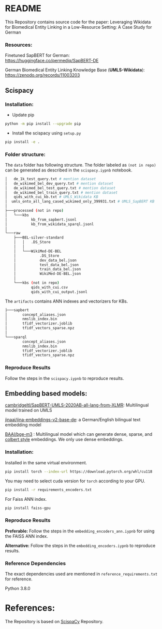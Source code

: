 

# README

This Repository contains source code for the paper: Leveraging Wikidata for Biomedical Entity Linking in a Low-Resource Setting: A Case Study for German

### Resources:

Finetuned SapBERT for German: https://huggingface.co/permediq/SapBERT-DE

German Biomedical Entity Linking Knowledge Base (**UMLS-Wikidata**): https://zenodo.org/records/11003203

## Scispacy


### Installation: 

* Update pip

```bash
python -m pip install --upgrade pip
```

* Install the scispacy using `setup.py`
  
```bash
pip install -e .
```

### Folder structure:

The `data` folder has following structure. The folder labeled as `(not in repo)` can be generated as described in the `scispacy.iypnb` notebook. 

```bash
│   de_1k_test_query.txt # mention dataset
│   de_wikimed_bel_dev_query.txt # mention dataset
│   de_wikimed_bel_test_query.txt # mention dataset
│   de_wikimed_bel_train_query.txt # mention dataset
│   qids_with_cui_kb.txt # UMLS_Wikidata KB
│  umls_onto_all_lang_cased_wikimed_only_399931.txt # UMLS_SapBERT KB
│
├───processed (not in repo)
│   └───kbs
│           kb_from_sapbert.jsonl
│           kb_from_wikidata_sparql.jsonl
│
└───raw 
    ├───BEL-silver-standard
    │   │   .DS_Store
    │   │
    │   └───WikiMed-DE-BEL
    │           .DS_Store
    │           dev_data_bel.json
    │           test_data_bel.json
    │           train_data_bel.json
    │           WikiMed-DE-BEL.json
    │
    └───kbs (not in repo)
            qids_with_cui.csv
            qids_with_cui_output.jsonl
```

The `artifacts` contains ANN indexes and vectorizers for KBs.

```bash 
├───sapbert
│       concept_aliases.json
│       nmslib_index.bin
│       tfidf_vectorizer.joblib
│       tfidf_vectors_sparse.npz
│
└───sparql
        concept_aliases.json
        nmslib_index.bin
        tfidf_vectorizer.joblib
        tfidf_vectors_sparse.npz
```
  


### Reproduce Results

Follow the steps in the `scispacy.iypnb` to reproduce results.


## Embedding based models:

[cambridgeltl/SapBERT-UMLS-2020AB-all-lang-from-XLMR](https://huggingface.co/cambridgeltl/SapBERT-UMLS-2020AB-all-lang-from-XLMR): Multilingual model trained on UMLS

[jinaai/jina-embeddings-v2-base-de](https://huggingface.co/jinaai/jina-embeddings-v2-base-de): a German/English bilingual text embedding model 

[BAAI/bge-m3](https://huggingface.co/BAAI/bge-m3) : Multilingual model which can generate dense, sparse, and [colbert style](https://til.simonwillison.net/llms/colbert-ragatouille) embeddings. We only use dense embeddings.

### Installation: 

Installed in the same virtual environment. 

```bash
pip install torch --index-url https://download.pytorch.org/whl/cu118
```
You may need to select cuda version for `torch` according to your GPU.

```bash
pip install -r requirements_encoders.txt
```

For Faiss ANN index.

```bash
pip install faiss-gpu
```

### Reproduce Results



**Preferable:** Follow the steps in the `embedding_encoders_ann.iypnb` for using the FAISS ANN index.

**Alternative:** Follow the steps in the `embedding_encoders.iypnb` to reproduce results.


### Reference Dependencies

The exact dependencies used are mentioned in `reference_requirements.txt` for reference.

Python 3.8.0 

# References:

The Repository is based on [ScispaCy](https://github.com/allenai/scispacy) Repository. 












